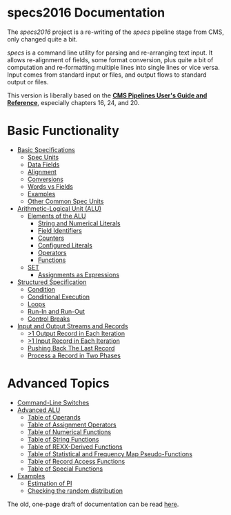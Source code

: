# specs2016 Documentation
The *specs2016* project is a re-writing of the *specs* pipeline stage from CMS, only changed quite a bit.

*specs* is a command line utility for parsing and re-arranging text input. It allows re-alignment of fields, some format conversion, plus quite a bit of computation and re-formatting multiple lines into single lines or vice versa. Input comes from standard input or files, and output flows to standard output or files.

This version is liberally based on the [**CMS Pipelines User's Guide and Reference**](https://publib.boulder.ibm.com/epubs/pdf/hcsj0c30.pdf), especially chapters 16, 24, and 20.

Basic Functionality
===================
* [Basic Specifications](basicspec.md)
  * [Spec Units](basicspec.md#spec-units)
  * [Data Fields](basicspec.md#data-fields)
  * [Alignment](basicspec.md#alignment)
  * [Conversions](basicspec.md#conversions)
  * [Words vs Fields](basicspec.md#words-vs-fields)
  * [Examples](basicspec.md#examples)
  * [Other Common Spec Units](basicspec.md#other-common-spec-units)
* [Arithmetic-Logical Unit (ALU)](alu.md)
  * [Elements of the ALU](alu.md#elements-of-the-alu)
    * [String and Numerical Literals](alu.md#string-and-numerical-literals)
    * [Field Identifiers](alu.md#field-identifiers)
    * [Counters](alu.md#counters)
    * [Configured Literals](alu.md#configured-literals)
    * [Operators](alu.md#operators)
    * [Functions](alu.md#functions)
  * [SET](alu.md#set)
    * [Assignments as Expressions](alu.md#assignments-as-expressions)
* [Structured Specification](struct.md)
  * [Condition](struct.md#conditions)
  * [Conditional Execution](struct.md#conditional-execution)
  * [Loops](struct.md#loops)
  * [Run-In and Run-Out](struct.md#run-in-and-run-out)
  * [Control Breaks](struct.md#control-breaks)
* [Input and Output Streams and Records](streams.md)
  * [>1 Output Record in Each Iteration](streams.md#1-output-record-in-each-iteration)
  * [>1 Input Record in Each Iteration](streams.md#1-input-record-in-each-iteration)
  * [Pushing Back The Last Record](streams.md#pushing-back-the-last-record)
  * [Process a Record in Two Phases](streams.md#process-a-record-in-two-phases)

Advanced Topics
===============
* [Command-Line Switches](cliswitch.md)
* [Advanced ALU](alu_adv.md)
  * [Table of Operands](alu_adv.md#table-of-operands)
  * [Table of Assignment Operators](alu_adv.md#table-of-assignment-operators)
  * [Table of Numerical Functions](alu_adv.md#table-of-numerical-functions)
  * [Table of String Functions](alu_adv.md#table-of-string-functions)
  * [Table of REXX-Derived Functions](alu_adv.md#table-of-other-rexx-derived-functions)
  * [Table of Statistical and Frequency Map Pseudo-Functions](alu_adv.md#table-of-statistical-and-frequency-map-pseudo-functions)
  * [Table of Record Access Functions](alu_adv.md#table-of-record-access-functions)
  * [Table of Special Functions](alu_adv.md#table-of-special-functions)
* [Examples](examples.md)
  * [Estimation of PI](examples.md#pi-estimate)
  * [Checking the random distribution](examples.md#random-check)


The old, one-page draft of documentation can be read [here](onepage.md).
